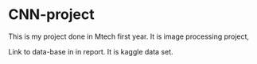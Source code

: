 # CNN-project
This is my project done in Mtech first year. It is image processing project,

Link to data-base in in report. It is kaggle data set.
